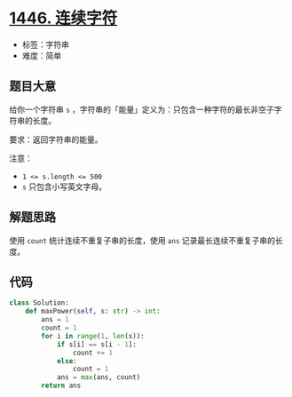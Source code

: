 # [1446. 连续字符](https://leetcode-cn.com/problems/consecutive-characters/)

- 标签：字符串
- 难度：简单

## 题目大意

给你一个字符串 `s` ，字符串的「能量」定义为：只包含一种字符的最长非空子字符串的长度。

要求：返回字符串的能量。

注意：

- `1 <= s.length <= 500`
- `s` 只包含小写英文字母。

## 解题思路

使用 `count` 统计连续不重复子串的长度，使用 `ans` 记录最长连续不重复子串的长度。

## 代码

```Python
class Solution:
    def maxPower(self, s: str) -> int:
        ans = 1
        count = 1
        for i in range(1, len(s)):
            if s[i] == s[i - 1]:
                count += 1
            else:
                count = 1
            ans = max(ans, count)
        return ans
```

